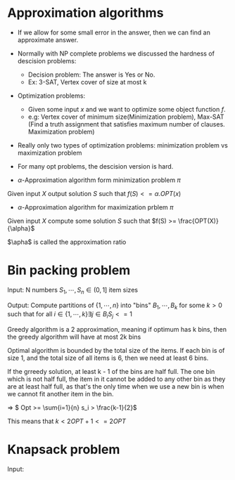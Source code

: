 # Approximation algorithms

* If we allow for some small error in the answer, then we can find an approximate answer.
* Normally with NP complete problems we discussed the hardness of descision problems:
    * Decision problem: The answer is Yes or No.
    * Ex: 3-SAT, Vertex cover of size at most k
* Optimization problems:
    * Given some input $x$ and we want to optimize some object function $f$.
    * e.g: Vertex cover of minimum size(Minimization problem), Max-SAT (Find a truth assignment that satisfies maximum number of clauses. Maximization problem)
* Really only two types of optimization problems: minimization problem vs maximization problem
* For many opt problems, the descision version is hard.


* $\alpha$-Approximation algorithm form minimization problem $\pi$

Given input $X$ output solution $S$ such that $f(S) <= \alpha . OPT(x)$

* $\alpha$-Approximation algorithm for maximization prblem $\pi$

Given input $X$ compute some solution $S$ such that $f(S) >= \frac{OPT(X)}{\alpha}$

$\apha$ is called the approximation ratio


# Bin packing problem

Input: N numbers $S_1, \cdots, S_n \in (0, 1]$ item sizes

Output: Compute partitions of $\{1, \cdots, n\}$ into "bins" $B_1, \cdots, B_k$ for some $k > 0$ such that for all $i \in \{1, \cdots, k\} \exists{j \in B_i} S_j <= 1$

Greedy algorithm is a 2 approximation, meaning if optimum has k bins, then the greedy algorithm will have at most 2k bins

Optimal algorithm is bounded by the total size of the items. If each bin is of size 1, and the total size of all items is 6, then we need at least 6 bins.

If the grreedy solution, at least k - 1 of the bins are half full. The one bin which is not half full, the item in it cannot be added to any other bin as they are at least half full, as that's the only time when we use a new bin is when we cannot fit another item in the bin.

=> $ Opt >= \sum{i=1}{n} s_i > \frac{k-1}{2}$

This means that $k < 2 OPT + 1 <= 2OPT$


# Knapsack problem

Input:
